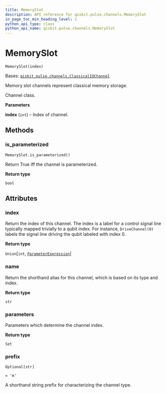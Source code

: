 ```yaml
---
title: MemorySlot
description: API reference for qiskit.pulse.channels.MemorySlot
in_page_toc_min_heading_level: 1
python_api_type: class
python_api_name: qiskit.pulse.channels.MemorySlot
---
```


# MemorySlot

<span id="qiskit.pulse.channels.MemorySlot" />

`MemorySlot(index)`

Bases: [`qiskit.pulse.channels.ClassicalIOChannel`](pulse#qiskit.pulse.channels.ClassicalIOChannel "qiskit.pulse.channels.ClassicalIOChannel")

Memory slot channels represent classical memory storage.

Channel class.

**Parameters**

**index** (`int`) – Index of channel.

## Methods

### is\_parameterized

<span id="qiskit.pulse.channels.MemorySlot.is_parameterized" />

`MemorySlot.is_parameterized()`

Return True iff the channel is parameterized.

**Return type**

`bool`

## Attributes

<span id="qiskit.pulse.channels.MemorySlot.index" />

### index

Return the index of this channel. The index is a label for a control signal line typically mapped trivially to a qubit index. For instance, `DriveChannel(0)` labels the signal line driving the qubit labeled with index 0.

**Return type**

`Union`\[`int`, [`ParameterExpression`](qiskit.circuit.ParameterExpression "qiskit.circuit.parameterexpression.ParameterExpression")]

<span id="qiskit.pulse.channels.MemorySlot.name" />

### name

Return the shorthand alias for this channel, which is based on its type and index.

**Return type**

`str`

<span id="qiskit.pulse.channels.MemorySlot.parameters" />

### parameters

Parameters which determine the channel index.

**Return type**

`Set`

<span id="qiskit.pulse.channels.MemorySlot.prefix" />

### prefix

`Optional[str]`

`= 'm'`

A shorthand string prefix for characterizing the channel type.

